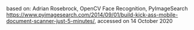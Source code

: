 based on:
Adrian Rosebrock, OpenCV Face Recognition, PyImageSearch
https://www.pyimagesearch.com/2014/09/01/build-kick-ass-mobile-document-scanner-just-5-minutes/,
accessed on 14 October 2020